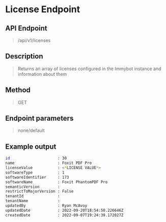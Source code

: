 # License Endpoint
## API Endpoint
> /api/v1/licenses
## Description
> Returns an array of licenses configured in the Immybot instance and information about them
## Method
> GET
## Endpoint parameters
> none/default
## Example output
```sh
id                     : 30
name                   : Foxit PDF Pro
licenseValue           : <*LICENSE VALUE*>
softwareType           : 1
softwareIdentifier     : 173
softwareName           : Foxit PhantomPDF Pro
semanticVersion        :
restrictToMajorVersion : False
tenantId               :
tenantName             :
updatedBy              : Ryan McAvoy
updatedDate            : 2022-09-20T18:54:50.226646Z
createdDate            : 2022-09-07T19:24:39.172027Z
```
